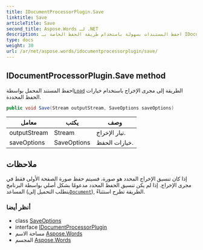 ```yaml
---
title: IDocumentProcessorPlugin.Save
linktitle: Save
articleTitle: Save
second_title: Aspose.Words لـ .NET
description: احفظ المستندات بسهولة باستخدام طريقة الحفظ الخاصة بـ IDocumentProcessorPlugin، مما يضمن الحصول على إخراج مثالي مع خيارات الحفظ القابلة للتخصيص وفقًا لاحتياجاتك.
type: docs
weight: 30
url: /ar/net/aspose.words/idocumentprocessorplugin/save/
---
```

## IDocumentProcessorPlugin.Save method

احفظ المستند المحمل بواسطة[`Load`](../load/) الطريقة إلى مجرى الإخراج باستخدام خيارات الحفظ المحددة.

```csharp
public void Save(Stream outputStream, SaveOptions saveOptions)
```

| معامل | يكتب | وصف |
| --- | --- | --- |
| outputStream | Stream | تيار الإخراج. |
| saveOptions | SaveOptions | خيارات الحفظ. |

## ملاحظات

إذا كان تنسيق الإخراج المحدد هو صورة، فسيتم حفظ صورة الصفحة الأولى فقط في مجرى الإخراج. إذا لم يكن تنسيق الحفظ المحدد مدعومًا بشكل أصلي بواسطة البرنامج المساعد (يتطلب التحميل إلى[`Document`](../../document/)), الطريقة تطرح استثناءً.

### أنظر أيضا

* class [SaveOptions](../../../aspose.words.saving/saveoptions/)
* interface [IDocumentProcessorPlugin](../)
* مساحة الاسم [Aspose.Words](../../../aspose.words/)
* المجسم [Aspose.Words](../../../)
